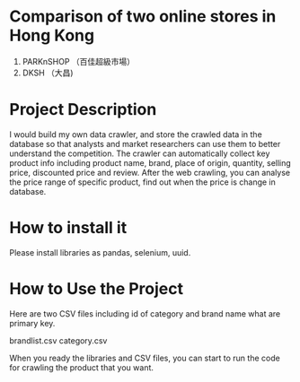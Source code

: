 # Comparison of two online stores in Hong Kong 

1. PARKnSHOP （百佳超級市場）
2. DKSH （大昌)

# Project Description 
I would build my own data crawler, and store the crawled data in the database so that analysts and market researchers can use them to better understand the competition.
The crawler can automatically collect key product info including product name, brand, place of origin, quantity, selling price, discounted price and review.
After the web crawling, you can analyse the price range of specific product, find out when the price is change in database.

# How to install it
Please install libraries as pandas, selenium, uuid.
# How to Use the Project
Here are two CSV files including id of category and brand name what are primary key. 

brandlist.csv
category.csv

When you ready the libraries and CSV files, you can start to run the code for crawling the product that you want.
